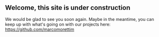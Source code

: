 ## Welcome, this site is under construction ##

We would be glad to see you soon again. 
Maybe in the meantime, you can keep up with what's going on with our projects here: https://github.com/marcomorettim

